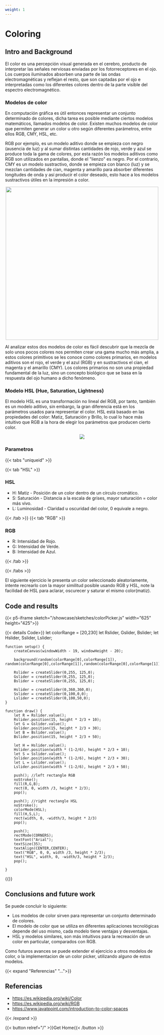 ```yaml
---
weight: 1
---
```


# Coloring

## Intro and Background

El color es una percepción visual generada en el cerebro, producto de interpretar las señales nerviosas enviadas por los fotorreceptores en el ojo. Los cuerpos iluminados absorben una parte de las ondas electromagnéticas y reflejan el resto, que son captadas por el ojo e interpretadas como los diferentes colores dentro de la parte visible del espectro electromagnético.

### **Modelos de color** 

En computación gráfica es útil entonces representar un conjunto determinado de colores, dicha tarea es posible mediante ciertos modelos matemáticos, llamados modelos de color. Existen muchos modelos de color que permiten generar un color u otro según diferentes parámetros, entre ellos RGB, CMY, HSL, etc. 

RGB por ejemplo, es un modelo aditivo donde se empieza con negro (ausencia de luz) y al sumar distintas cantidades de rojo, verde y azul se produce toda la gama de colores, por esta razón los modelos aditivos como RGB son utilizados en pantallas, donde el "lienzo" es negro. Por el contrario, CMY es un modelo sustractivo, donde se empieza con blanco (luz) y se mezclan cantidades de cian, magenta y amarillo para absorber diferentes longitudes de onda y así producir el color deseado, esto hace a los modelos sustractivos útiles en la impresión a color.



<p align="center">
    <img src= "https://imborrable.com/wp-content/uploads/2022/10/rgb-colores.png" width=500>
</p>

Al analizar estos dos modelos de color es fácil descubrir que la mezcla de solo unos pocos colores nos permiten crear una gama mucho más amplia, a estos colores primitivos se les conoce como colores primarios, en modelos aditivos son el rojo, el verde y el azul (RGB) y en sustractivos el cian, el magenta y el amarillo (CMY). Los colores primarios no son una propiedad fundamental de la luz, sino un concepto biológico que se basa en la respuesta del ojo humano a dicho fenómeno.

### **Modelo HSL** (Hue, Saturation, Lightness)

El modelo HSL es una transformación no lineal del RGB, por tanto, también es un modelo aditivo, sin embargo, la gran diferencia está en los parámetros usados para representar el color. HSL está basado en las propiedades del color: Matiz, Saturación y Brillo, lo cual lo hace más intuitivo que RGB a la hora de elegir los parámetros que producen cierto color. 

<p align="center">
    <img src="https://static.javatpoint.com/tutorial/dip/images/introduction-to-color-spaces5.png">
</p>

### Parametros

{{< tabs "uniqueid" >}}

<!--1-->{{< tab "HSL" >}}

### HSL
* H: Matiz - Posición de un color dentro de un círculo cromático.
* S: Saturación - Distancia a la escala de grises, mayor saturación = color más vivo.
* L: Luminosidad - Claridad u oscuridad del color, 0 equivale a negro.


<!--1-->{{< /tab >}}

<!--1-->{{< tab "RGB" >}}

### RGB
* R: Intensidad de Rojo.
* G: Intensidad de Verde.
* B: Intensidad de Azul.
        
<!--1-->{{< /tab >}}

{{< /tabs >}}

El siguiente ejercicio le presenta un color seleccionado aleatoriamente, intente recrearlo con la mayor similitud posible usando RGB y HSL, note la facilidad de HSL para aclarar, oscurecer y saturar el mismo color(matiz).


## Code and results

{{< p5-iframe sketch="/showcase/sketches/colorPicker.js" width="625" height="425">}}

{{< details Code>}}
    let colorRange = [20,230]
    let Rslider, Gslider, Bslider;
    let Hslider, Sslider, Lslider;

    function setup() {
        createCanvas(windowWidth - 19, windowHeight - 20);
        
        background(random(colorRange[0],colorRange[1]), random(colorRange[0],colorRange[1]),random(colorRange[0],colorRange[1]));
        
        Rslider = createSlider(0,255, 125,0);
        Gslider = createSlider(0,255, 125,0);
        Bslider = createSlider(0,255, 125,0);
        
        Hslider = createSlider(0,360,360,0);
        Sslider = createSlider(0,100,0,0);
        Lslider = createSlider(0,100,50,0);
    }

    function draw() {
        let R = Rslider.value();
        Rslider.position(15, height * 2/3 + 10);
        let G = Gslider.value();
        Gslider.position(15, height * 2/3 + 30);
        let B = Bslider.value();
        Bslider.position(15, height * 2/3 + 50);
        
        let H = Hslider.value();
        Hslider.position(width * (1-2/6), height * 2/3 + 10);
        let S = Sslider.value();
        Sslider.position(width * (1-2/6), height * 2/3 + 30);
        let L = Lslider.value();
        Lslider.position(width * (1-2/6), height * 2/3 + 50);
        
        push(); //left rectangle RGB
        noStroke();
        fill(R,G,B);
        rect(0, 0, width /3, height * 2/3);
        pop();
        
        push(); //right rectangle HSL
        noStroke();
        colorMode(HSL);
        fill(H,S,L);
        rect(width, 0, -width/3, height * 2/3)
        pop();
        
        push();
        rectMode(CORNERS);
        textFont("Arial");
        textSize(35);
        textAlign(CENTER,CENTER);
        text("RGB", 0, 0, width /3, height * 2/3);
        text("HSL", width, 0, -width/3, height * 2/3);
        pop();
    
    }
{{</details>}}

## Conclusions and future work

Se puede concluir lo siguiente:
* Los modelos de color sirven para representar un conjunto determinado de colores.
* El modelo de color que se utiliza en diferentes aplicaciones tecnológicas depende del uso mismo, cada modelo tiene ventajas y desventajas.
* HSL y modelos similares, son más intuitivos para la recreación de un color en particular, comparados con RGB.

Como futuros avances se puede extender el ejercicio a otros modelos de color, o la implementacion de un color picker, utilizando alguno de estos modelos.

{{< expand "Referencias" "...">}}

## Referencias

* https://es.wikipedia.org/wiki/Color
* https://es.wikipedia.org/wiki/RGB
* https://www.javatpoint.com/introduction-to-color-spaces


  
{{< /expand >}}

{{< button relref="/" >}}Get Home{{< /button >}}
